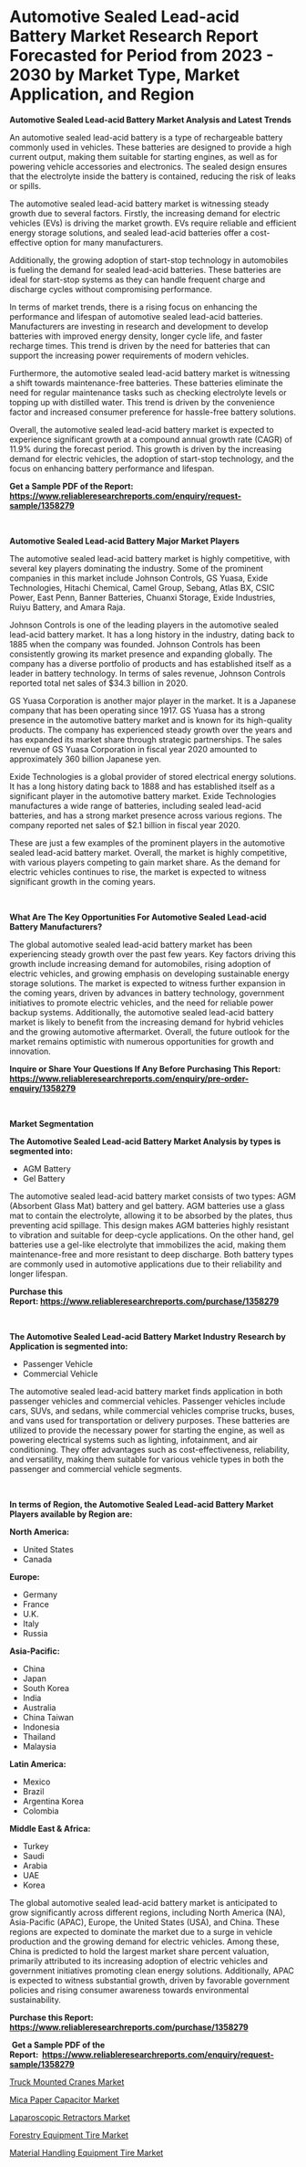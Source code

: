 <p><h1>Automotive Sealed Lead-acid Battery Market Research Report Forecasted for Period from 2023 -  2030 by Market Type, Market Application, and Region</h1></p><p><strong>Automotive Sealed Lead-acid Battery Market Analysis and Latest Trends</strong></p>
<p><p>An automotive sealed lead-acid battery is a type of rechargeable battery commonly used in vehicles. These batteries are designed to provide a high current output, making them suitable for starting engines, as well as for powering vehicle accessories and electronics. The sealed design ensures that the electrolyte inside the battery is contained, reducing the risk of leaks or spills.</p><p>The automotive sealed lead-acid battery market is witnessing steady growth due to several factors. Firstly, the increasing demand for electric vehicles (EVs) is driving the market growth. EVs require reliable and efficient energy storage solutions, and sealed lead-acid batteries offer a cost-effective option for many manufacturers.</p><p>Additionally, the growing adoption of start-stop technology in automobiles is fueling the demand for sealed lead-acid batteries. These batteries are ideal for start-stop systems as they can handle frequent charge and discharge cycles without compromising performance.</p><p>In terms of market trends, there is a rising focus on enhancing the performance and lifespan of automotive sealed lead-acid batteries. Manufacturers are investing in research and development to develop batteries with improved energy density, longer cycle life, and faster recharge times. This trend is driven by the need for batteries that can support the increasing power requirements of modern vehicles.</p><p>Furthermore, the automotive sealed lead-acid battery market is witnessing a shift towards maintenance-free batteries. These batteries eliminate the need for regular maintenance tasks such as checking electrolyte levels or topping up with distilled water. This trend is driven by the convenience factor and increased consumer preference for hassle-free battery solutions.</p><p>Overall, the automotive sealed lead-acid battery market is expected to experience significant growth at a compound annual growth rate (CAGR) of 11.9% during the forecast period. This growth is driven by the increasing demand for electric vehicles, the adoption of start-stop technology, and the focus on enhancing battery performance and lifespan.</p></p>
<p><strong>Get a Sample PDF of the Report:&nbsp; <a href="https://www.reliableresearchreports.com/enquiry/request-sample/1358279">https://www.reliableresearchreports.com/enquiry/request-sample/1358279</a></strong></p>
<p>&nbsp;</p>
<p><strong>Automotive Sealed Lead-acid Battery Major Market Players</strong></p>
<p><p>The automotive sealed lead-acid battery market is highly competitive, with several key players dominating the industry. Some of the prominent companies in this market include Johnson Controls, GS Yuasa, Exide Technologies, Hitachi Chemical, Camel Group, Sebang, Atlas BX, CSIC Power, East Penn, Banner Batteries, Chuanxi Storage, Exide Industries, Ruiyu Battery, and Amara Raja.</p><p>Johnson Controls is one of the leading players in the automotive sealed lead-acid battery market. It has a long history in the industry, dating back to 1885 when the company was founded. Johnson Controls has been consistently growing its market presence and expanding globally. The company has a diverse portfolio of products and has established itself as a leader in battery technology. In terms of sales revenue, Johnson Controls reported total net sales of $34.3 billion in 2020.</p><p>GS Yuasa Corporation is another major player in the market. It is a Japanese company that has been operating since 1917. GS Yuasa has a strong presence in the automotive battery market and is known for its high-quality products. The company has experienced steady growth over the years and has expanded its market share through strategic partnerships. The sales revenue of GS Yuasa Corporation in fiscal year 2020 amounted to approximately 360 billion Japanese yen.</p><p>Exide Technologies is a global provider of stored electrical energy solutions. It has a long history dating back to 1888 and has established itself as a significant player in the automotive battery market. Exide Technologies manufactures a wide range of batteries, including sealed lead-acid batteries, and has a strong market presence across various regions. The company reported net sales of $2.1 billion in fiscal year 2020.</p><p>These are just a few examples of the prominent players in the automotive sealed lead-acid battery market. Overall, the market is highly competitive, with various players competing to gain market share. As the demand for electric vehicles continues to rise, the market is expected to witness significant growth in the coming years.</p></p>
<p>&nbsp;</p>
<p><strong>What Are The Key Opportunities For Automotive Sealed Lead-acid Battery Manufacturers?</strong></p>
<p><p>The global automotive sealed lead-acid battery market has been experiencing steady growth over the past few years. Key factors driving this growth include increasing demand for automobiles, rising adoption of electric vehicles, and growing emphasis on developing sustainable energy storage solutions. The market is expected to witness further expansion in the coming years, driven by advances in battery technology, government initiatives to promote electric vehicles, and the need for reliable power backup systems. Additionally, the automotive sealed lead-acid battery market is likely to benefit from the increasing demand for hybrid vehicles and the growing automotive aftermarket. Overall, the future outlook for the market remains optimistic with numerous opportunities for growth and innovation.</p></p>
<p><strong>Inquire or Share Your Questions If Any Before Purchasing This Report: <a href="https://www.reliableresearchreports.com/enquiry/pre-order-enquiry/1358279">https://www.reliableresearchreports.com/enquiry/pre-order-enquiry/1358279</a></strong></p>
<p>&nbsp;</p>
<p><strong>Market Segmentation</strong></p>
<p><strong>The Automotive Sealed Lead-acid Battery Market Analysis by types is segmented into:</strong></p>
<p><ul><li>AGM Battery</li><li>Gel Battery</li></ul></p>
<p><p>The automotive sealed lead-acid battery market consists of two types: AGM (Absorbent Glass Mat) battery and gel battery. AGM batteries use a glass mat to contain the electrolyte, allowing it to be absorbed by the plates, thus preventing acid spillage. This design makes AGM batteries highly resistant to vibration and suitable for deep-cycle applications. On the other hand, gel batteries use a gel-like electrolyte that immobilizes the acid, making them maintenance-free and more resistant to deep discharge. Both battery types are commonly used in automotive applications due to their reliability and longer lifespan.</p></p>
<p><strong>Purchase this Report:&nbsp;<a href="https://www.reliableresearchreports.com/purchase/1358279">https://www.reliableresearchreports.com/purchase/1358279</a></strong></p>
<p>&nbsp;</p>
<p><strong>The Automotive Sealed Lead-acid Battery Market Industry Research by Application is segmented into:</strong></p>
<p><ul><li>Passenger Vehicle</li><li>Commercial Vehicle</li></ul></p>
<p><p>The automotive sealed lead-acid battery market finds application in both passenger vehicles and commercial vehicles. Passenger vehicles include cars, SUVs, and sedans, while commercial vehicles comprise trucks, buses, and vans used for transportation or delivery purposes. These batteries are utilized to provide the necessary power for starting the engine, as well as powering electrical systems such as lighting, infotainment, and air conditioning. They offer advantages such as cost-effectiveness, reliability, and versatility, making them suitable for various vehicle types in both the passenger and commercial vehicle segments.</p></p>
<p>&nbsp;</p>
<p><strong>In terms of Region, the Automotive Sealed Lead-acid Battery Market Players available by Region are:</strong></p>
<p>
    <p> <strong> North America: </strong>
        <ul>
            <li>United States</li>
            <li>Canada</li>
        </ul>
        </p> 
    <p> <strong> Europe: </strong>
        <ul>
            <li>Germany</li>
            <li>France</li>
            <li>U.K.</li>
            <li>Italy</li>
            <li>Russia</li>
        </ul>
        </p> 
    <p> <strong> Asia-Pacific: </strong>
        <ul>
            <li>China</li>
            <li>Japan</li>
            <li>South Korea</li>
            <li>India</li>
            <li>Australia</li>
            <li>China Taiwan</li>
            <li>Indonesia</li>
            <li>Thailand</li>
            <li>Malaysia</li>
        </ul>
        </p> 
    <p> <strong> Latin America: </strong>
        <ul>
            <li>Mexico</li>
            <li>Brazil</li>
            <li>Argentina Korea</li>
            <li>Colombia</li>
        </ul>
        </p> 
    <p> <strong> Middle East & Africa: </strong>
        <ul>
            <li>Turkey</li>
            <li>Saudi</li>
            <li>Arabia</li>
            <li>UAE</li>
            <li>Korea</li>
        </ul>
    </p>
    </p>
<p><p>The global automotive sealed lead-acid battery market is anticipated to grow significantly across different regions, including North America (NA), Asia-Pacific (APAC), Europe, the United States (USA), and China. These regions are expected to dominate the market due to a surge in vehicle production and the growing demand for electric vehicles. Among these, China is predicted to hold the largest market share percent valuation, primarily attributed to its increasing adoption of electric vehicles and government initiatives promoting clean energy solutions. Additionally, APAC is expected to witness substantial growth, driven by favorable government policies and rising consumer awareness towards environmental sustainability.</p></p>
<p><strong>Purchase this Report: <a href="https://www.reliableresearchreports.com/purchase/1358279">https://www.reliableresearchreports.com/purchase/1358279</a></strong></p>
<p>&nbsp;<strong>Get a Sample PDF of the Report:&nbsp;&nbsp;<a href="https://www.reliableresearchreports.com/enquiry/request-sample/1358279">https://www.reliableresearchreports.com/enquiry/request-sample/1358279</a></strong></p>
<p><strong></strong></p>
<p><p><a href="https://medium.com/@ravenrussel2023/truck-mounted-cranes-market-insight-market-trends-growth-forecasted-from-2023-to-2030-158546d2b525">Truck Mounted Cranes Market</a></p><p><a href="https://medium.com/@bhumi.technologiesmumbai/mica-paper-capacitor-nbsp-market-focuses-on-market-share-size-and-projected-forecast-till-2030-56f34e2d8f70">Mica Paper Capacitor Market</a></p><p><a href="https://www.linkedin.com/pulse/laparoscopic-retractors-market-share-amp-new-trends-analysis-wetee/">Laparoscopic Retractors Market</a></p><p><a href="https://github.com/YashRP12/Market-Research-Report-List-1/blob/main/forestry-equipment-tire-market.md">Forestry Equipment Tire Market</a></p><p><a href="https://github.com/Chiragrp24/Market-Research-Report-List-1/blob/main/material-handling-equipment-tire-market.md">Material Handling Equipment Tire Market</a></p></p>